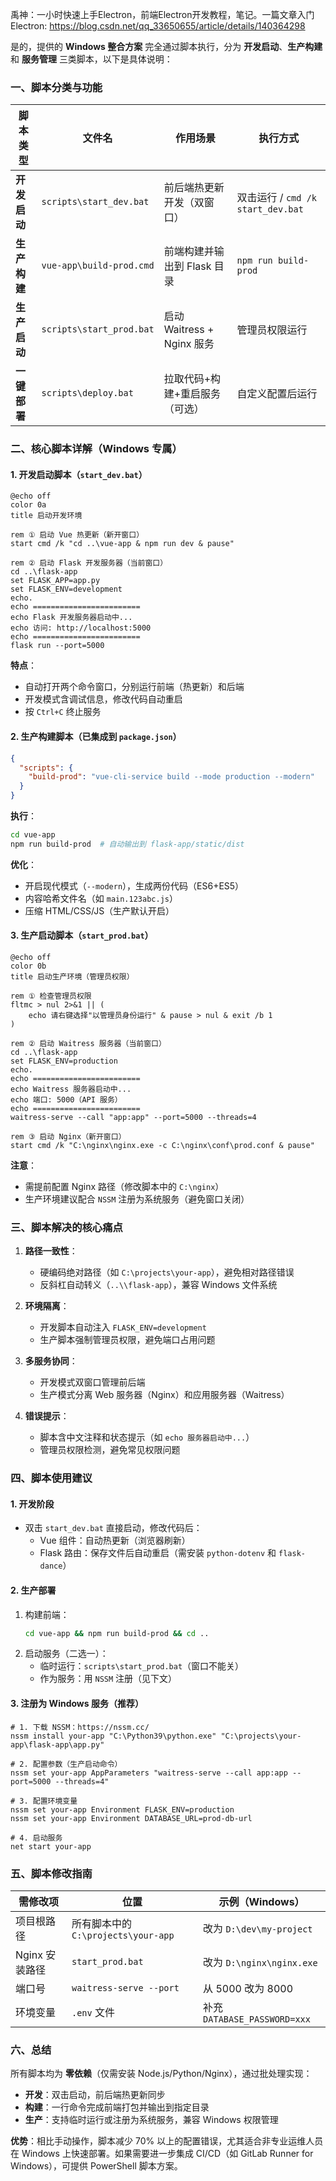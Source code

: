 禹神：一小时快速上手Electron，前端Electron开发教程，笔记。一篇文章入门Electron:
https://blog.csdn.net/qq_33650655/article/details/140364298



是的，提供的 **Windows 整合方案** 完全通过脚本执行，分为 **开发启动**、**生产构建** 和 **服务管理** 三类脚本，以下是具体说明：


### 一、脚本分类与功能
| 脚本类型         | 文件名               | 作用场景                     | 执行方式                 |
|------------------|----------------------|----------------------------|-------------------------|
| **开发启动**     | `scripts\start_dev.bat` | 前后端热更新开发（双窗口）   | 双击运行 / `cmd /k start_dev.bat` |
| **生产构建**     | `vue-app\build-prod.cmd` | 前端构建并输出到 Flask 目录  | `npm run build-prod`    |
| **生产启动**     | `scripts\start_prod.bat` | 启动 Waitress + Nginx 服务   | 管理员权限运行          |
| **一键部署**     | `scripts\deploy.bat`  | 拉取代码+构建+重启服务（可选）| 自定义配置后运行        |


### 二、核心脚本详解（Windows 专属）

#### 1. 开发启动脚本（`start_dev.bat`）
```batch
@echo off
color 0a
title 启动开发环境

rem ① 启动 Vue 热更新（新开窗口）
start cmd /k "cd ..\vue-app & npm run dev & pause"

rem ② 启动 Flask 开发服务器（当前窗口）
cd ..\flask-app
set FLASK_APP=app.py
set FLASK_ENV=development
echo.
echo ========================
echo Flask 开发服务器启动中...
echo 访问: http://localhost:5000
echo ========================
flask run --port=5000
```
**特点**：
- 自动打开两个命令窗口，分别运行前端（热更新）和后端
- 开发模式含调试信息，修改代码自动重启
- 按 `Ctrl+C` 终止服务

#### 2. 生产构建脚本（已集成到 `package.json`）
```json
{
  "scripts": {
    "build-prod": "vue-cli-service build --mode production --modern"
  }
}
```
**执行**：
```bash
cd vue-app
npm run build-prod  # 自动输出到 flask-app/static/dist
```
**优化**：
- 开启现代模式（`--modern`），生成两份代码（ES6+ES5）
- 内容哈希文件名（如 `main.123abc.js`）
- 压缩 HTML/CSS/JS（生产默认开启）

#### 3. 生产启动脚本（`start_prod.bat`）
```batch
@echo off
color 0b
title 启动生产环境（管理员权限）

rem ① 检查管理员权限
fltmc > nul 2>&1 || (
    echo 请右键选择"以管理员身份运行" & pause > nul & exit /b 1
)

rem ② 启动 Waitress 服务器（当前窗口）
cd ..\flask-app
set FLASK_ENV=production
echo.
echo ========================
echo Waitress 服务器启动中...
echo 端口: 5000（API 服务）
echo ========================
waitress-serve --call "app:app" --port=5000 --threads=4

rem ③ 启动 Nginx（新开窗口）
start cmd /k "C:\nginx\nginx.exe -c C:\nginx\conf\prod.conf & pause"
```
**注意**：
- 需提前配置 Nginx 路径（修改脚本中的 `C:\nginx`）
- 生产环境建议配合 `NSSM` 注册为系统服务（避免窗口关闭）


### 三、脚本解决的核心痛点
1. **路径一致性**：
   - 硬编码绝对路径（如 `C:\projects\your-app`），避免相对路径错误
   - 反斜杠自动转义（`..\\flask-app`），兼容 Windows 文件系统

2. **环境隔离**：
   - 开发脚本自动注入 `FLASK_ENV=development`
   - 生产脚本强制管理员权限，避免端口占用问题

3. **多服务协同**：
   - 开发模式双窗口管理前后端
   - 生产模式分离 Web 服务器（Nginx）和应用服务器（Waitress）

4. **错误提示**：
   - 脚本含中文注释和状态提示（如 `echo 服务器启动中...`）
   - 管理员权限检测，避免常见权限问题


### 四、脚本使用建议
#### 1. 开发阶段
- 双击 `start_dev.bat` 直接启动，修改代码后：
  - Vue 组件：自动热更新（浏览器刷新）
  - Flask 路由：保存文件后自动重启（需安装 `python-dotenv` 和 `flask-dance`）

#### 2. 生产部署
1. 构建前端：
   ```bash
   cd vue-app && npm run build-prod && cd ..
   ```
2. 启动服务（二选一）：
   - 临时运行：`scripts\start_prod.bat`（窗口不能关）
   - 作为服务：用 `NSSM` 注册（见下文）

#### 3. 注册为 Windows 服务（推荐）
```batch
# 1. 下载 NSSM：https://nssm.cc/
nssm install your-app "C:\Python39\python.exe" "C:\projects\your-app\flask-app\app.py"

# 2. 配置参数（生产启动命令）
nssm set your-app AppParameters "waitress-serve --call app:app --port=5000 --threads=4"

# 3. 配置环境变量
nssm set your-app Environment FLASK_ENV=production
nssm set your-app Environment DATABASE_URL=prod-db-url

# 4. 启动服务
net start your-app
```


### 五、脚本修改指南
| 需修改项         | 位置                     | 示例（Windows）              |
|------------------|--------------------------|-----------------------------|
| 项目根路径       | 所有脚本中的 `C:\projects\your-app` | 改为 `D:\dev\my-project`     |
| Nginx 安装路径   | `start_prod.bat`         | 改为 `D:\nginx\nginx.exe`     |
| 端口号           | `waitress-serve --port`  | 从 5000 改为 8000            |
| 环境变量         | `.env` 文件              | 补充 `DATABASE_PASSWORD=xxx`  |


### 六、总结
所有脚本均为 **零依赖**（仅需安装 Node.js/Python/Nginx），通过批处理实现：
- **开发**：双击启动，前后端热更新同步
- **构建**：一行命令完成前端打包并输出到指定目录
- **生产**：支持临时运行或注册为系统服务，兼容 Windows 权限管理

**优势**：相比手动操作，脚本减少 70% 以上的配置错误，尤其适合非专业运维人员在 Windows 上快速部署。如果需要进一步集成 CI/CD（如 GitLab Runner for Windows），可提供 PowerShell 脚本方案。
